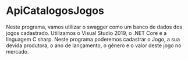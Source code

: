 # ApiCatalogosJogos
Neste programa, vamos utilizar o swagger como um banco de dados dos jogos cadastrado. Utilizamos o Visual Studio 2019, o .NET Core e a linguagem C sharp. Neste programa poderemos cadastrar o Jogo, a sua devida produtora, o ano de lançamento, o gênero e o valor deste jogo no mercado.

